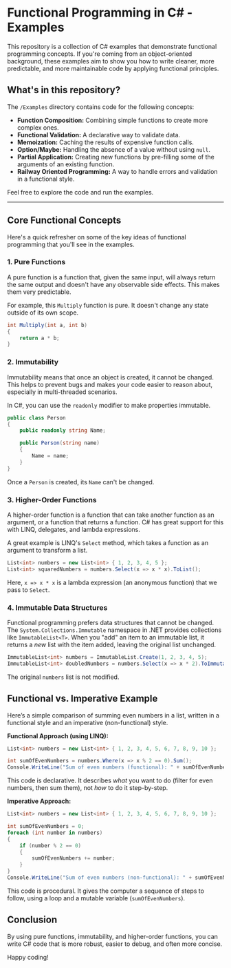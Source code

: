 # Functional Programming in C# - Examples

This repository is a collection of C# examples that demonstrate functional programming concepts. If you're coming from an object-oriented background, these examples aim to show you how to write cleaner, more predictable, and more maintainable code by applying functional principles.

## What's in this repository?

The `/Examples` directory contains code for the following concepts:

*   **Function Composition:** Combining simple functions to create more complex ones.
*   **Functional Validation:** A declarative way to validate data.
*   **Memoization:** Caching the results of expensive function calls.
*   **Option/Maybe:** Handling the absence of a value without using `null`.
*   **Partial Application:** Creating new functions by pre-filling some of the arguments of an existing function.
*   **Railway Oriented Programming:** A way to handle errors and validation in a functional style.

Feel free to explore the code and run the examples.

---

## Core Functional Concepts

Here's a quick refresher on some of the key ideas of functional programming that you'll see in the examples.

### 1. Pure Functions

A pure function is a function that, given the same input, will always return the same output and doesn't have any observable side effects. This makes them very predictable.

For example, this `Multiply` function is pure. It doesn't change any state outside of its own scope.

```csharp
int Multiply(int a, int b)
{
    return a * b;
}
```

### 2. Immutability

Immutability means that once an object is created, it cannot be changed. This helps to prevent bugs and makes your code easier to reason about, especially in multi-threaded scenarios.

In C#, you can use the `readonly` modifier to make properties immutable.

```csharp
public class Person
{
    public readonly string Name;

    public Person(string name)
    {
        Name = name;
    }
}
```
Once a `Person` is created, its `Name` can't be changed.

### 3. Higher-Order Functions

A higher-order function is a function that can take another function as an argument, or a function that returns a function. C# has great support for this with LINQ, delegates, and lambda expressions.

A great example is LINQ's `Select` method, which takes a function as an argument to transform a list.

```csharp
List<int> numbers = new List<int> { 1, 2, 3, 4, 5 };
List<int> squaredNumbers = numbers.Select(x => x * x).ToList();
```
Here, `x => x * x` is a lambda expression (an anonymous function) that we pass to `Select`.

### 4. Immutable Data Structures

Functional programming prefers data structures that cannot be changed. The `System.Collections.Immutable` namespace in .NET provides collections like `ImmutableList<T>`. When you "add" an item to an immutable list, it returns a *new* list with the item added, leaving the original list unchanged.

```csharp
ImmutableList<int> numbers = ImmutableList.Create(1, 2, 3, 4, 5);
ImmutableList<int> doubledNumbers = numbers.Select(x => x * 2).ToImmutableList();
```
The original `numbers` list is not modified.

## Functional vs. Imperative Example

Here’s a simple comparison of summing even numbers in a list, written in a functional style and an imperative (non-functional) style.

**Functional Approach (using LINQ):**
```csharp
List<int> numbers = new List<int> { 1, 2, 3, 4, 5, 6, 7, 8, 9, 10 };

int sumOfEvenNumbers = numbers.Where(x => x % 2 == 0).Sum();
Console.WriteLine("Sum of even numbers (functional): " + sumOfEvenNumbers);
```
This code is declarative. It describes *what* you want to do (filter for even numbers, then sum them), not *how* to do it step-by-step.

**Imperative Approach:**
```csharp
List<int> numbers = new List<int> { 1, 2, 3, 4, 5, 6, 7, 8, 9, 10 };

int sumOfEvenNumbers = 0;
foreach (int number in numbers)
{
    if (number % 2 == 0)
    {
        sumOfEvenNumbers += number;
    }
}
Console.WriteLine("Sum of even numbers (non-functional): " + sumOfEvenNumbers);
```
This code is procedural. It gives the computer a sequence of steps to follow, using a loop and a mutable variable (`sumOfEvenNumbers`).

## Conclusion

By using pure functions, immutability, and higher-order functions, you can write C# code that is more robust, easier to debug, and often more concise.

Happy coding!